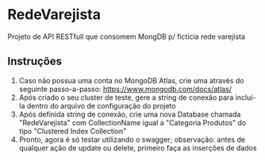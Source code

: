 # RedeVarejista
Projeto de API RESTfull que consomem MongDB p/ fictícia rede varejista

## Instruções
1) Caso não possua uma conta no MongoDB Atlas, crie uma através do seguinte passo-a-passo: https://www.mongodb.com/docs/atlas/
2) Após criado o seu cluster de teste, gere a string de conexão para incluí-la dentro do arquivo de configuração do projeto
3) Após definida string de conexão, crie uma nova Database chamada "RedeVarejista" com CollectionName igual a "Categoria Produtos" do tipo "Clustered Index Collection"
4) Pronto, agora é só testar utilizando o swagger; observação: antes de qualquer ação de update ou delete, primeiro faça as inserções de dados

